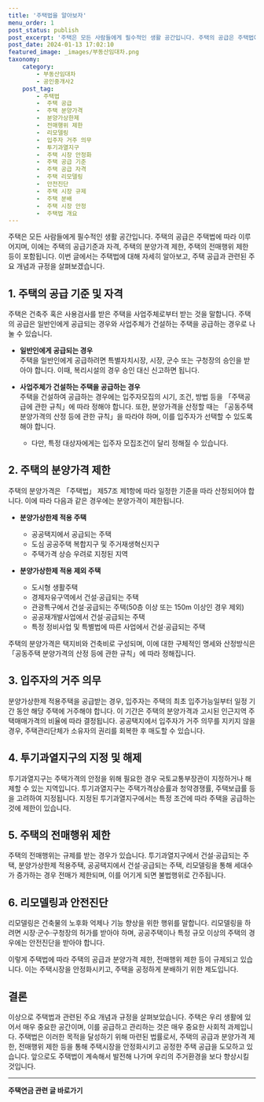 ```yaml
---
title: '주택법을 알아보자'
menu_order: 1
post_status: publish
post_excerpt: '주택은 모든 사람들에게 필수적인 생활 공간입니다. 주택의 공급은 주택법에 따라 이루어지며, 이에는 주택의 공급기준과 자격, 주택의 분양가격 제한, 주택의 전매행위 제한 등이 포함됩니다. 이번 글에서는 주택법에 대해 자세히 알아보고, 주택 공급과 관련된 주요 개념과 규정을 살펴보겠습니다.'
post_date: 2024-01-13 17:02:10
featured_image: _images/부동산임대차.png
taxonomy:
    category:
        - 부동산임대차
        - 공인중개사2
    post_tag:
        - 주택법
        -  주택 공급
        -  주택 분양가격
        -  분양가상한제
        -  전매행위 제한
        -  리모델링
        -  입주자 거주 의무
        -  투기과열지구
        -  주택 시장 안정화
        -  주택 공급 기준
        -  주택 공급 자격
        -  주택 리모델링
        -  안전진단
        -  주택 시장 규제
        -  주택 분배
        -  주택 시장 안정
        -  주택법 개요
---
```



주택은 모든 사람들에게 필수적인 생활 공간입니다. 주택의 공급은 주택법에 따라 이루어지며, 이에는 주택의 공급기준과 자격, 주택의 분양가격 제한, 주택의 전매행위 제한 등이 포함됩니다. 이번 글에서는 주택법에 대해 자세히 알아보고, 주택 공급과 관련된 주요 개념과 규정을 살펴보겠습니다.

## 1. 주택의 공급 기준 및 자격

주택은 건축주 혹은 사용검사를 받은 주택을 사업주체로부터 받는 것을 말합니다. 주택의 공급은 일반인에게 공급되는 경우와 사업주체가 건설하는 주택을 공급하는 경우로 나눌 수 있습니다.

- **일반인에게 공급되는 경우**  
주택을 일반인에게 공급하려면 특별자치시장, 시장, 군수 또는 구청장의 승인을 받아야 합니다. 이때, 복리시설의 경우 승인 대신 신고하면 됩니다.

- **사업주체가 건설하는 주택을 공급하는 경우**  
주택을 건설하여 공급하는 경우에는 입주자모집의 시기, 조건, 방법 등을 「주택공급에 관한 규칙」에 따라 정해야 합니다. 또한, 분양가격을 산정할 때는 「공동주택 분양가격의 산정 등에 관한 규칙」을 따라야 하며, 이를 입주자가 선택할 수 있도록 해야 합니다. 

  * 다만, 특정 대상자에게는 입주자 모집조건이 달리 정해질 수 있습니다.

## 2. 주택의 분양가격 제한

주택의 분양가격은 「주택법」 제57조 제1항에 따라 일정한 기준을 따라 산정되어야 합니다. 이에 따라 다음과 같은 경우에는 분양가격이 제한됩니다.

- **분양가상한제 적용 주택**  
  - 공공택지에서 공급되는 주택
  - 도심 공공주택 복합지구 및 주거재생혁신지구
  - 주택가격 상승 우려로 지정된 지역
  
- **분양가상한제 적용 제외 주택**  
  - 도시형 생활주택
  - 경제자유구역에서 건설·공급되는 주택
  - 관광특구에서 건설·공급되는 주택(50층 이상 또는 150m 이상인 경우 제외)
  - 공공재개발사업에서 건설·공급되는 주택
  - 특정 정비사업 및 특별법에 따른 사업에서 건설·공급되는 주택

주택의 분양가격은 택지비와 건축비로 구성되며, 이에 대한 구체적인 명세와 산정방식은 「공동주택 분양가격의 산정 등에 관한 규칙」에 따라 정해집니다.

## 3. 입주자의 거주 의무

분양가상한제 적용주택을 공급받는 경우, 입주자는 주택의 최초 입주가능일부터 일정 기간 동안 해당 주택에 거주해야 합니다. 이 기간은 주택의 분양가격과 고시된 인근지역 주택매매가격의 비율에 따라 결정됩니다. 공공택지에서 입주자가 거주 의무를 지키지 않을 경우, 주택관리단체가 소유자의 권리를 회복한 후 매도할 수 있습니다.

## 4. 투기과열지구의 지정 및 해제

투기과열지구는 주택가격의 안정을 위해 필요한 경우 국토교통부장관이 지정하거나 해제할 수 있는 지역입니다. 투기과열지구는 주택가격상승률과 청약경쟁률, 주택보급률 등을 고려하여 지정됩니다. 지정된 투기과열지구에서는 특정 조건에 따라 주택을 공급하는 것에 제한이 있습니다.

## 5. 주택의 전매행위 제한

주택의 전매행위는 규제를 받는 경우가 있습니다. 투기과열지구에서 건설·공급되는 주택, 분양가상한제 적용주택, 공공택지에서 건설·공급되는 주택, 리모델링을 통해 세대수가 증가하는 경우 전매가 제한되며, 이를 어기게 되면 불법행위로 간주됩니다.

## 6. 리모델링과 안전진단

리모델링은 건축물의 노후화 억제나 기능 향상을 위한 행위를 말합니다. 리모델링을 하려면 시장·군수·구청장의 허가를 받아야 하며, 공공주택이나 특정 규모 이상의 주택의 경우에는 안전진단을 받아야 합니다.

이렇게 주택법에 따라 주택의 공급과 분양가격 제한, 전매행위 제한 등이 규제되고 있습니다. 이는 주택시장을 안정화시키고, 주택을 공정하게 분배하기 위한 제도입니다.

## 결론

이상으로 주택법과 관련된 주요 개념과 규정을 살펴보았습니다. 주택은 우리 생활에 있어서 매우 중요한 공간이며, 이를 공급하고 관리하는 것은 매우 중요한 사회적 과제입니다. 주택법은 이러한 목적을 달성하기 위해 마련된 법률로서, 주택의 공급과 분양가격 제한, 전매행위 제한 등을 통해 주택시장을 안정화시키고 공정한 주택 공급을 도모하고 있습니다. 앞으로도 주택법이 계속해서 발전해 나가며 우리의 주거환경을 보다 향상시킬 것입니다.
<!-- wp:separator -->
<hr class="wp-block-separator has-alpha-channel-opacity"/>
<!-- /wp:separator -->

<!-- wp:group {"backgroundColor":"base","layout":{"type":"constrained"}} -->
<div class="wp-block-group has-base-background-color has-background"><!-- wp:paragraph {"align":"center","fontSize":"medium"} -->
<p class="has-text-align-center has-large-font-size"><strong>주택연금 관련 글 바로가기</strong></p>
<!-- /wp:paragraph -->


<!-- wp:latest-posts
{"categories":[{"id":14528,"count":19,"description":"","link":"https://uknowlaw.com/category/%ec%a3%bc%ed%83%9d%ec%97%b0%ea%b8%88/","name":"주택연금","slug":"주택연금","taxonomy":"category","parent":0,"meta":[],"_links":{"self":[{"href":"https://uknowlaw.com/wp-json/wp/v2/categories/14528"}],"collection":[{"href":"https://uknowlaw.com/wp-json/wp/v2/categories"}],"about":[{"href":"https://uknowlaw.com/wp-json/wp/v2/taxonomies/category"}],"wp:post_type":[{"href":"https://uknowlaw.com/wp-json/wp/v2/posts?categories=14528"}],"curies":[{"name":"wp","href":"https://api.w.org/{rel}","templated":true}]}}],"postsToShow":100,"excerptLength":28,"postLayout":"grid","columns":2,"featuredImageAlign":"left","featuredImageSizeSlug":"large","fontSize":"small"} /--></div>
<!-- /wp:group -->
